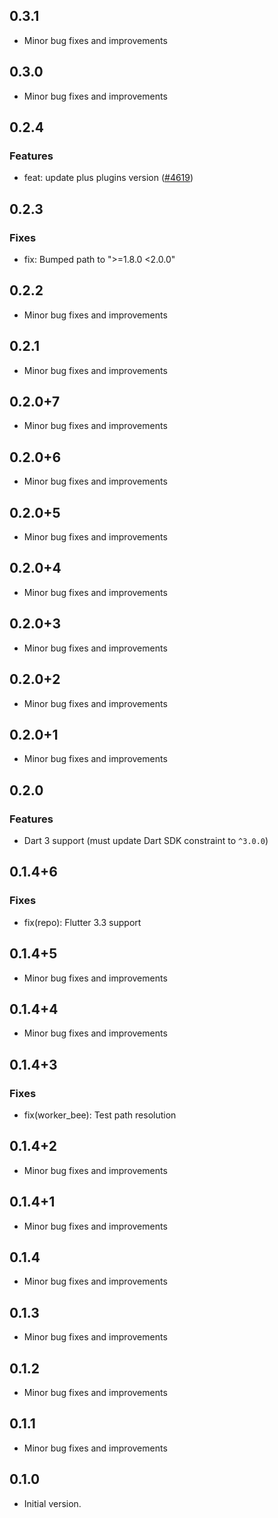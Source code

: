 ## 0.3.1

- Minor bug fixes and improvements

## 0.3.0

- Minor bug fixes and improvements

## 0.2.4

### Features
- feat: update plus plugins version ([#4619](https://github.com/aws-amplify/amplify-flutter/pull/4619))

## 0.2.3

### Fixes
- fix: Bumped path to ">=1.8.0 <2.0.0"

## 0.2.2

- Minor bug fixes and improvements

## 0.2.1

- Minor bug fixes and improvements

## 0.2.0+7

- Minor bug fixes and improvements

## 0.2.0+6

- Minor bug fixes and improvements

## 0.2.0+5

- Minor bug fixes and improvements

## 0.2.0+4

- Minor bug fixes and improvements

## 0.2.0+3

- Minor bug fixes and improvements

## 0.2.0+2

- Minor bug fixes and improvements

## 0.2.0+1

- Minor bug fixes and improvements

## 0.2.0

### Features
- Dart 3 support (must update Dart SDK constraint to `^3.0.0`)

## 0.1.4+6

### Fixes
- fix(repo): Flutter 3.3 support

## 0.1.4+5

- Minor bug fixes and improvements

## 0.1.4+4

- Minor bug fixes and improvements

## 0.1.4+3

### Fixes
- fix(worker_bee): Test path resolution

## 0.1.4+2

- Minor bug fixes and improvements

## 0.1.4+1

- Minor bug fixes and improvements

## 0.1.4

- Minor bug fixes and improvements

## 0.1.3

- Minor bug fixes and improvements

## 0.1.2

- Minor bug fixes and improvements

## 0.1.1

- Minor bug fixes and improvements

## 0.1.0

- Initial version.

